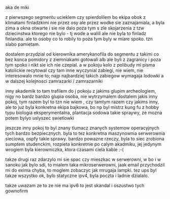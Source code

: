 aka de miki

z pierwszego segmentu ucieklem czy spierdolilem bo ekipa obok z klimatami finladzkimi nie przez osy ale przez wodke sie zaznajamiala, a byla zima a okna otwarte i sie nie dalo poza tym s zle skojarzenia z tzw dziecinstwa ktorego nie bylo - tj wode a walili ale nie byla to finladz finlandia. ale to osoby co to robily to poza tym byly w miare spoko. tzn slabo pamietam.

dostalem przydzial od kierownika amerykanofila do segmentu z takimi co bez konca pomidory z ziemniakami gotowali alb ale byli z zagranicy i poza tym spoko i nikt sie ich nie czepial. a w pokoju kolo z polibudy mi pisma katolickie recytowal czy tam inne wyczynial zabiegi, nie wiem, nie interesowalo mnie to; najp najbardziej takich zabiegow wymagaja lodowki a w dalszej kolejnosci zamrazarki / zamrazarniki

inny akademik to tam trafilem do j pokoju z jakims glupim archeologiem, nigy no bardz bardzo glupia osoba, nie wytrzymalem dostalem jakis inny pokoj, tym razem byl to tzn nie wiem ,  czy tamtym razem czy jakims inny, ale to juz byla konkretna ekipa bajkowa, bo np byl mistrz kung fu z hobby typu biologia eksperymentalna, plantacja sodowa takie spraywy, ze mozna potem bylyo uslyszec swietlowki

jeszcze inny pokoj to byl znany tlumacz znanych systemow operacyjnych tych bardzo bezpiecznych. byla to tez konkretna maszynownia serwerownia sieciowa, ospfy takie sprawy. bardzo powazne rzeczy, byla to siec zrobiona sumptem studenckim, rozpieta konkretnie po calym akadmiku, jej jedynym wrogiem byla kierowniczka, ktora czasami ciela kable :-(

takze drugi raz zdarzylo mi sie spac czy mieszkac w serwerowni, w  bo i w sanoku jak bylo sdi, to mialem taka mikroserwerowni, jaak email przychodzil mi do exima chyba, to moglem zobaczyc jak mrugaja lampki. tez ups byl takze wszystko ok, bylo statyczne ipv4, byla poczta i ladnie dzialalo.

takze uwazam ze to ze nie ma ipv6 to jest skandal i oszustwo tych gownofirm
